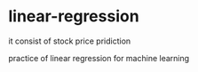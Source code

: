 # linear-regression
it consist of stock price pridiction 

practice of linear regression for machine learning
